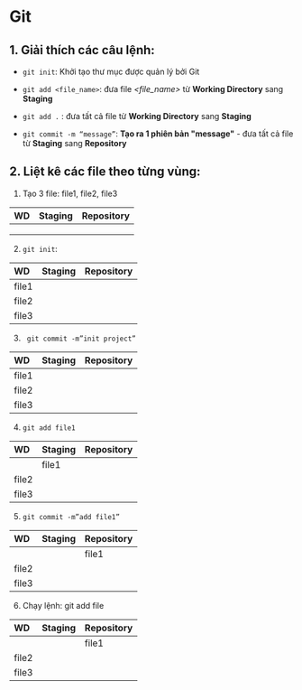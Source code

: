 # Git

  ## 1. Giải thích các câu lệnh: 

- <code>git init</code>: Khởi tạo thư mục được quản lý bởi Git

- <code>git add <file_name></code>: đưa file *<file_name>* từ **Working Directory** sang **Staging**
- <code>git add .</code> : đưa tất cả file từ **Working Directory** sang **Staging**
- <code>git commit -m “message”</code>: **Tạo ra 1 phiên bản "message"** -  đưa tất cả file từ **Staging** sang **Repository**



## 2. Liệt kê các file theo từng vùng:
1. Tạo 3 file: file1, file2, file3

| WD               |    Staging     |Repository  |    
|:----------       | :----------    |:---------- |
|                  |                |            |
|                  |                |            |
|                  |                |            |
2.  <code>git init</code>: 

| WD               |    Staging     |Repository  |    
|:----------       | :----------    |:---------- |
| file1            |                |            |
| file2            |                |            |
| file3            |                |            |
3. <code> git commit -m”init project” </code>

| WD               |    Staging     |Repository  |    
|:----------       | :----------    |:---------- |
| file1            |                |            |
| file2            |                |            |
| file3            |                |            |
4. <code>git add file1</code>

| WD               |    Staging     |Repository  |    
|:----------       | :----------    |:---------- |
|                  | file1          |            |
| file2            |                |            |
| file3            |                |            |

5. <code>git commit -m”add file1”</code>

| WD               |    Staging     |Repository  |    
|:----------       | :----------    |:---------- |
|                  |                |  file1     |
| file2            |                |            |
| file3            |                |            |
6. Chạy lệnh: git add file

| WD               |    Staging     |Repository  |    
|:----------       | :----------    |:---------- |
|                  |                |  file1     |
| file2            |                |            |
| file3            |                |            |


 

